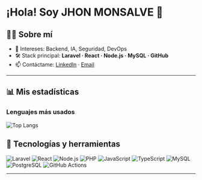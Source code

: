 # ¡Hola! Soy **JHON MONSALVE** 👋


## 🧑‍💻 Sobre mí

* 🎯 Intereses: Backend, IA, Seguridad, DevOps
* 🛠️ Stack principal: **Laravel · React · Node.js · MySQL · GitHub**
* 📫 Contáctame: [LinkedIn](https://www.linkedin.com/in/Monsalve-11) · [Email](mailto:mjhon6811@gmail.com)

---

## 📊 Mis estadísticas


### Lenguajes más usados

![Top Langs](https://github-readme-stats.vercel.app/api/top-langs/?username=Monsalve-11\&layout=compact\&langs_count=8\&hide_progress=false)


## 🧰 Tecnologías y herramientas

![Laravel](https://img.shields.io/badge/Laravel-FF2D20?logo=laravel\&logoColor=white)
![React](https://img.shields.io/badge/React-20232a?logo=react\&logoColor=61DAFB)
![Node.js](https://img.shields.io/badge/Node.js-43853d?logo=node.js\&logoColor=white)
![PHP](https://img.shields.io/badge/PHP-777BB4?logo=php\&logoColor=white)
![JavaScript](https://img.shields.io/badge/JavaScript-F7DF1E?logo=javascript\&logoColor=black)
![TypeScript](https://img.shields.io/badge/TypeScript-3178C6?logo=typescript\&logoColor=white)
![MySQL](https://img.shields.io/badge/MySQL-005C84?logo=mysql\&logoColor=white)
![PostgreSQL](https://img.shields.io/badge/PostgreSQL-316192?logo=postgresql\&logoColor=white)
![GitHub Actions](https://img.shields.io/badge/GitHub%20Actions-2088FF?logo=github-actions\&logoColor=white)

---
